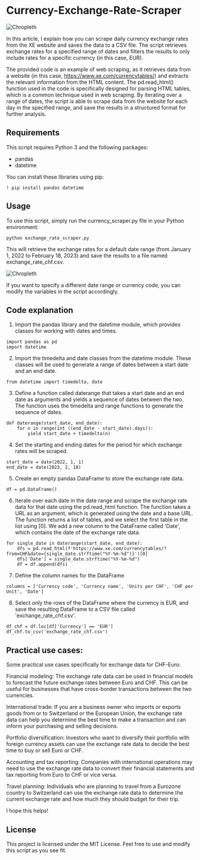 # Currency-Exchange-Rate-Scraper

![Chropleth](https://github.com/bkhan1820/Currency-Exchange-Rate-Scraper/blob/main/photos/apps.4865.9007199266244244.8a1b6114-110d-4101-abbc-e2fbbc92cb6a.png)

In this article, I explain how you can scrape daily currency exchange rates from the XE website and saves the data to a CSV file. The script retrieves exchange rates for a specified range of dates and filters the results to only include rates for a specific currency (in this case, EUR).

The provided code is an example of web scraping, as it retrieves data from a website (in this case, https://www.xe.com/currencytables/) and extracts the relevant information from the HTML content. The pd.read_html() function used in the code is specifically designed for parsing HTML tables, which is a common technique used in web scraping. By iterating over a range of dates, the script is able to scrape data from the website for each day in the specified range, and save the results in a structured format for further analysis.


## Requirements

This script requires Python 3 and the following packages:

- pandas
- datetime

You can install these libraries using pip:

```! pip install pandas datetime ```


## Usage

To use this script, simply run the currency_scraper.py file in your Python environment:

```python exchange_rate_scraper.py ```

This will retrieve the exchange rates for a default date range (from January 1, 2022 to February 18, 2023) and save the results to a file named exchange_rate_chf.csv.


![Chropleth](https://github.com/bkhan1820/Currency-Exchange-Rate-Scraper/blob/main/photos/Screenshot%202023-02-18%20at%2022.40.31.png)

If you want to specify a different date range or currency code, you can modify the variables in the script accordingly.

## Code explanation

1. Import the pandas library and the datetime module, which provides classes for working with dates and times.

```
import pandas as pd
import datetime
```

2. Import the timedelta and date classes from the datetime module. These classes will be used to generate a range of dates between a start date and an end date.

````
from datetime import timedelta, date
````

3. Define a function called daterange that takes a start date and an end date as arguments and yields a sequence of dates between the two. The function uses the timedelta and range functions to generate the sequence of dates.

```
def daterange(start_date, end_date):
    for n in range(int ((end_date - start_date).days)):
        yield start_date + timedelta(n)
````

4. Set the starting and ending dates for the period for which exchange rates will be scraped.

````
start_date = date(2022, 1, 1)
end_date = date(2023, 2, 18)
````

5. Create an empty pandas DataFrame to store the exchange rate data.

````
df = pd.DataFrame()
````
6. Iterate over each date in the date range and scrape the exchange rate data for that date using the pd.read_html function. The function takes a URL as an argument, which is generated using the date and a base URL. The function returns a list of tables, and we select the first table in the list using [0]. We add a new column to the DataFrame called 'Date', which contains the date of the exchange rate data.

`````
for single_date in daterange(start_date, end_date):
    dfs = pd.read_html(f'https://www.xe.com/currencytables/?from=CHF&date={single_date.strftime("%Y-%m-%d")}')[0]
    dfs['Date'] = single_date.strftime("%Y-%m-%d")
    df = df.append(dfs)
`````

7. Define the column names for the DataFrame

````
columns = ['Currency code', 'Currency name', 'Units per CHF', 'CHF per Unit', 'Date']
`````

8. Select only the rows of the DataFrame where the currency is EUR, and save the resulting DataFrame to a CSV file called 'exchange_rate_chf.csv'.

 `````
df_chf = df.loc[df['Currency'] == 'EUR']
df_chf.to_csv('exchange_rate_chf.csv')
`````

## Practical use cases:

Some practical use cases specifically for exchange data for CHF-Euro:

Financial modeling: The exchange rate data can be used in financial models to forecast the future exchange rates between Euro and CHF. This can be useful for businesses that have cross-border transactions between the two currencies.

International trade: If you are a business owner who imports or exports goods from or to Switzerland or the European Union, the exchange rate data can help you determine the best time to make a transaction and can inform your purchasing and selling decisions.

Portfolio diversification: Investors who want to diversify their portfolio with foreign currency assets can use the exchange rate data to decide the best time to buy or sell Euro or CHF.

Accounting and tax reporting: Companies with international operations may need to use the exchange rate data to convert their financial statements and tax reporting from Euro to CHF or vice versa.

Travel planning: Individuals who are planning to travel from a Eurozone country to Switzerland can use the exchange rate data to determine the current exchange rate and how much they should budget for their trip.

I hope this helps!

## License

This project is licensed under the MIT License. Feel free to use and modify this script as you see fit.
